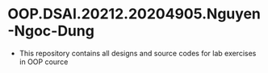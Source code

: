 # OOP.DSAI.20212.20204905.Nguyen-Ngoc-Dung
- This repository contains all designs and source codes for lab exercises in OOP cource
